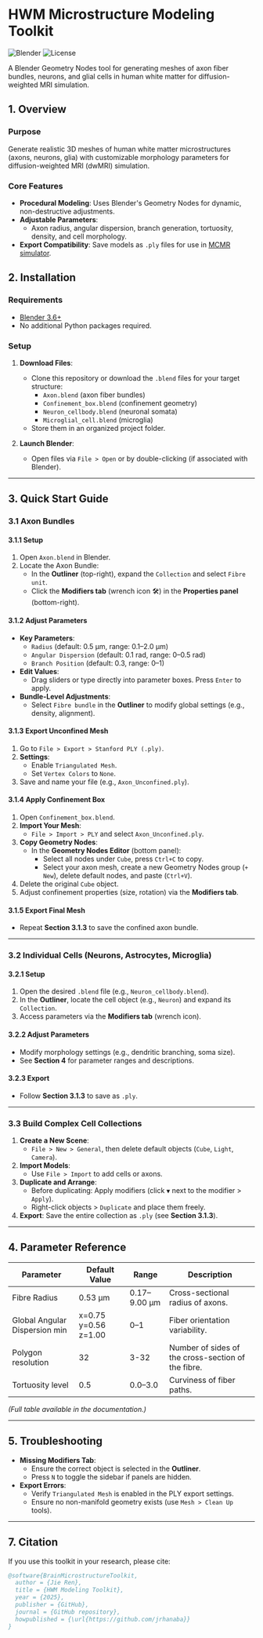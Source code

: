 # HWM Microstructure Modeling Toolkit

![Blender](https://img.shields.io/badge/Blender-3.6%2B-orange) ![License](https://img.shields.io/badge/License-MIT-blue)

A Blender Geometry Nodes tool for generating meshes of axon fiber bundles, neurons, and glial cells in human white matter for diffusion-weighted MRI simulation.

## 1. Overview

### Purpose
Generate realistic 3D meshes of human white matter microstructures (axons, neurons, glia) with customizable morphology parameters for diffusion-weighted MRI (dwMRI) simulation.

### Core Features
- **Procedural Modeling**: Uses Blender's Geometry Nodes for dynamic, non-destructive adjustments.
- **Adjustable Parameters**:
  - Axon radius, angular dispersion, branch generation, tortuosity, density, and cell morphology.
- **Export Compatibility**: Save models as `.ply` files for use in [MCMR simulator]([https://github.com/your-repo-link](https://open.win.ox.ac.uk/pages/ndcn0236/mcmrsimulator.jl/stable/)).

## 2. Installation

### Requirements
- [Blender 3.6+](https://www.blender.org/download/)
- No additional Python packages required.

### Setup
1. **Download Files**:
   - Clone this repository or download the `.blend` files for your target structure:
     - `Axon.blend` (axon fiber bundles)
     - `Confinement_box.blend` (confinement geometry)
     - `Neuron_cellbody.blend` (neuronal somata)
     - `Microglial_cell.blend` (microglia)
   - Store them in an organized project folder.

2. **Launch Blender**:
   - Open files via `File > Open` or by double-clicking (if associated with Blender).

---

## 3. Quick Start Guide

### 3.1 Axon Bundles

#### 3.1.1 Setup
1. Open `Axon.blend` in Blender.
2. Locate the Axon Bundle:
   - In the **Outliner** (top-right), expand the `Collection` and select `Fibre unit`.
   - Click the **Modifiers tab** (wrench icon 🛠️) in the **Properties panel** (bottom-right).

#### 3.1.2 Adjust Parameters
- **Key Parameters**:
  - `Radius` (default: 0.5 µm, range: 0.1–2.0 µm)
  - `Angular Dispersion` (default: 0.1 rad, range: 0–0.5 rad)
  - `Branch Position` (default: 0.3, range: 0–1)
- **Edit Values**:
  - Drag sliders or type directly into parameter boxes. Press `Enter` to apply.
- **Bundle-Level Adjustments**:
  - Select `Fibre bundle` in the **Outliner** to modify global settings (e.g., density, alignment).

#### 3.1.3 Export Unconfined Mesh
1. Go to `File > Export > Stanford PLY (.ply)`.
2. **Settings**:
   - Enable `Triangulated Mesh`.
   - Set `Vertex Colors` to `None`.
3. Save and name your file (e.g., `Axon_Unconfined.ply`).

#### 3.1.4 Apply Confinement Box
1. Open `Confinement_box.blend`.
2. **Import Your Mesh**:
   - `File > Import > PLY` and select `Axon_Unconfined.ply`.
3. **Copy Geometry Nodes**:
   - In the **Geometry Nodes Editor** (bottom panel):
     - Select all nodes under `Cube`, press `Ctrl+C` to copy.
     - Select your axon mesh, create a new Geometry Nodes group (`+ New`), delete default nodes, and paste (`Ctrl+V`).
4. Delete the original `Cube` object.
5. Adjust confinement properties (size, rotation) via the **Modifiers tab**.

#### 3.1.5 Export Final Mesh
- Repeat **Section 3.1.3** to save the confined axon bundle.

---

### 3.2 Individual Cells (Neurons, Astrocytes, Microglia)

#### 3.2.1 Setup
1. Open the desired `.blend` file (e.g., `Neuron_cellbody.blend`).
2. In the **Outliner**, locate the cell object (e.g., `Neuron`) and expand its `Collection`.
3. Access parameters via the **Modifiers tab** (wrench icon).

#### 3.2.2 Adjust Parameters
- Modify morphology settings (e.g., dendritic branching, soma size).
- See **Section 4** for parameter ranges and descriptions.

#### 3.2.3 Export
- Follow **Section 3.1.3** to save as `.ply`.

---

### 3.3 Build Complex Cell Collections
1. **Create a New Scene**:
   - `File > New > General`, then delete default objects (`Cube`, `Light`, `Camera`).
2. **Import Models**:
   - Use `File > Import` to add cells or axons.
3. **Duplicate and Arrange**:
   - Before duplicating: Apply modifiers (click `▼` next to the modifier > `Apply`).
   - Right-click objects > `Duplicate` and place them freely.
4. **Export**: Save the entire collection as `.ply` (see **Section 3.1.3**).

---

## 4. Parameter Reference
| Parameter           | Default Value | Range          | Description                          |
|---------------------|--------------|----------------|--------------------------------------|
| Fibre Radius         | 0.53 µm       | 0.17–9.00 µm     | Cross-sectional radius of axons.     |
| Global Angular Dispersion min | x=0.75 y=0.56 z=1.00     | 0–1      | Fiber orientation variability.       |
| Polygon resolution     | 32          | 3-32          | Number of sides of the cross-section of the fibre.      |
| Tortuosity level        | 0.5          | 0.0–3.0        | Curviness of fiber paths.            |

*(Full table available in the documentation.)*

---

## 5. Troubleshooting
- **Missing Modifiers Tab**:
  - Ensure the correct object is selected in the **Outliner**.
  - Press `N` to toggle the sidebar if panels are hidden.
- **Export Errors**:
  - Verify `Triangulated Mesh` is enabled in the PLY export settings.
  - Ensure no non-manifold geometry exists (use `Mesh > Clean Up` tools).

---

## 7. Citation
If you use this toolkit in your research, please cite:
```bibtex
@software{BrainMicrostructureToolkit,
  author = {Jie Ren},
  title = {HWM Modeling Toolkit},
  year = {2025},
  publisher = {GitHub},
  journal = {GitHub repository},
  howpublished = {\url{https://github.com/jrhanaba}}
}
